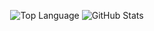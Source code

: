 <p align="center">
  <img alt="Top Language" src="https://github-readme-stats.vercel.app/api/top-langs/?bg_color=00000000&layout=compact&username=agustacandi&hide_border=true&title_color=373e4d&text_color=3b4252"/>
  <img alt="GitHub Stats" src="https://github-readme-stats.vercel.app/api?bg_color=00000000&username=agustacandi&show_icons=true&hide=commits&hide_border=true&icon_color=4C566A&title_color=373e4d&text_color=3b4252"/>
</p>

<!-- [![Agusta's github stats](https://github-readme-stats.vercel.app/api?username=agustacandi&count_private=true&show_icons=true&hide_border=true&theme=dracula) ![Top Langs](https://github-readme-stats.vercel.app/api/top-langs/?username=agustacandi&langs_count=8&layout=compact&hide_border=true&theme=dracula)](https://github.com/agustacandi) 


<!-- #### Get in touch
<img src="https://discord.c99.nl/widget/theme-3/700352855210590228.png" />
